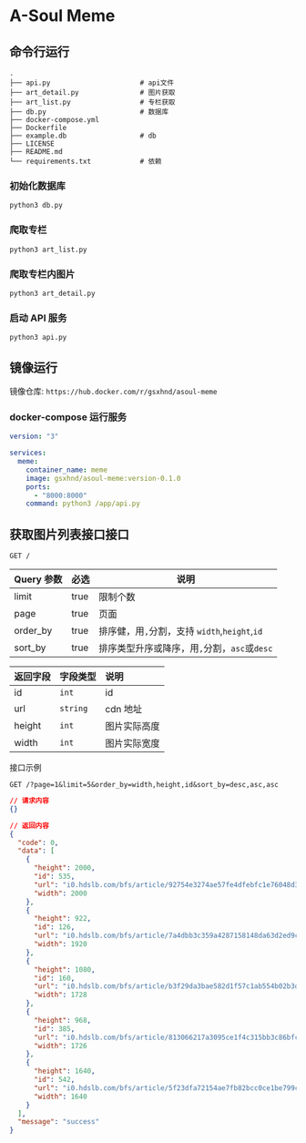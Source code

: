 # A-Soul Meme

## 命令行运行

```shell
.
├── api.py                      # api文件
├── art_detail.py               # 图片获取
├── art_list.py					# 专栏获取
├── db.py						# 数据库
├── docker-compose.yml
├── Dockerfile
├── example.db					# db
├── LICENSE
├── README.md
└── requirements.txt			# 依赖
```

### 初始化数据库

`python3 db.py`

### 爬取专栏

`python3 art_list.py`

### 爬取专栏内图片

`python3 art_detail.py`

### 启动 API 服务

`python3 api.py`

## 镜像运行

镜像仓库: `https://hub.docker.com/r/gsxhnd/asoul-meme`

### docker-compose 运行服务

```yaml
version: "3"

services:
  meme:
    container_name: meme
    image: gsxhnd/asoul-meme:version-0.1.0
    ports:
      - "8000:8000"
    command: python3 /app/api.py
```

## 获取图片列表接口接口

```http
GET /
```

| Query 参数 | 必选 | 说明                                          |
| :--------- | :--- | --------------------------------------------- |
| limit      | true | 限制个数                                      |
| page       | true | 页面                                          |
| order_by   | true | 排序健，用`,`分割，支持 `width`,`height`,`id` |
| sort_by    | true | 排序类型升序或降序，用`,`分割，`asc`或`desc`  |

| 返回字段 | 字段类型 | 说明         |
| :------- | :------- | :----------- |
| id       | `int`    | id           |
| url      | `string` | cdn 地址     |
| height   | `int`    | 图片实际高度 |
| width    | `int`    | 图片实际宽度 |

接口示例

```http
GET /?page=1&limit=5&order_by=width,height,id&sort_by=desc,asc,asc
```

```json
// 请求内容
{}
```

```json
// 返回内容
{
  "code": 0,
  "data": [
    {
      "height": 2000,
      "id": 535,
      "url": "i0.hdslb.com/bfs/article/92754e3274ae57fe4dfebfc1e76048d38abbcf18.jpg",
      "width": 2000
    },
    {
      "height": 922,
      "id": 126,
      "url": "i0.hdslb.com/bfs/article/7a4dbb3c359a4287158148da63d2ed9c25a1e884.jpg",
      "width": 1920
    },
    {
      "height": 1080,
      "id": 160,
      "url": "i0.hdslb.com/bfs/article/b3f29da3bae582d1f57c1ab554b02b3d12806be9.jpg",
      "width": 1728
    },
    {
      "height": 968,
      "id": 385,
      "url": "i0.hdslb.com/bfs/article/813066217a3095ce1f4c315bb3c86bfc7d90747a.jpg",
      "width": 1726
    },
    {
      "height": 1640,
      "id": 542,
      "url": "i0.hdslb.com/bfs/article/5f23dfa72154ae7fb82bcc0ce1be799c9d612b0c.jpg",
      "width": 1640
    }
  ],
  "message": "success"
}
```
